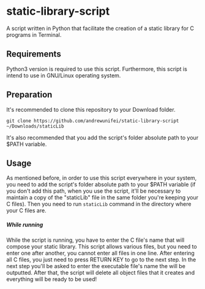 # static-library-script
A script written in Python that facilitate the creation of a static library for C programs in Terminal.

## Requirements
Python3 version is required to use this script. Furthermore, this script is intend to use in GNU/Linux operating system.

## Preparation
It's recommended to clone this repository to your Download folder.

```
git clone https://github.com/andrewunifei/static-library-script ~/Downloads/staticLib
```
It's also recommended that you add the script's folder absolute path to your $PATH variable.

## Usage
As mentioned before, in order to use this script everywhere in your system, you need to add the script's folder absolute path to your $PATH variable (if you don't add this path, when you use the script, it'll be necessary to maintain a copy of the "staticLib" file in the same folder you're keeping your C files). Then you need to run ```staticLib``` command in the directory where your C files are.

##### While running
While the script is running, you have to enter the C file's name that will compose your static library. This script allows various files, but you need to enter one after another, you cannot enter all files in one line. After entering all C files, you just need to press RETURN KEY to go to the next step. In the next step you'll be asked to enter the executable file's name the will be outputted. After that, the script will delete all object files that it creates and everything will be ready to be used!
